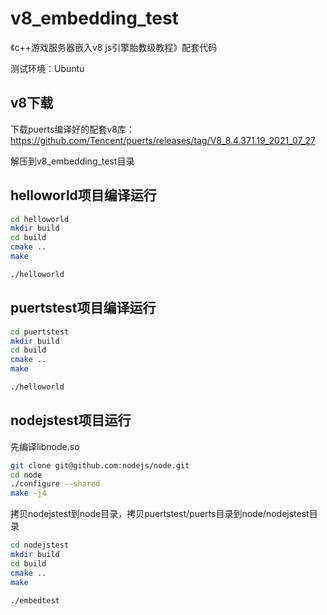 # v8_embedding_test

《c++游戏服务器嵌入v8 js引擎胎教级教程》配套代码

测试环境：Ubuntu

## v8下载

下载puerts编译好的配套v8库：https://github.com/Tencent/puerts/releases/tag/V8_8.4.371.19_2021_07_27

解压到v8_embedding_test目录

## helloworld项目编译运行

~~~bash
cd helloworld
mkdir build
cd build
cmake ..
make

./helloworld
~~~

## puertstest项目编译运行

~~~bash
cd puertstest
mkdir build
cd build
cmake ..
make

./helloworld
~~~

## nodejstest项目运行

先编译libnode.so

~~~bash
git clone git@github.com:nodejs/node.git
cd node
./configure --shared
make -j4
~~~

拷贝nodejstest到node目录，拷贝puertstest/puerts目录到node/nodejstest目录

~~~bash
cd nodejstest
mkdir build
cd build
cmake ..
make

./embedtest
~~~
